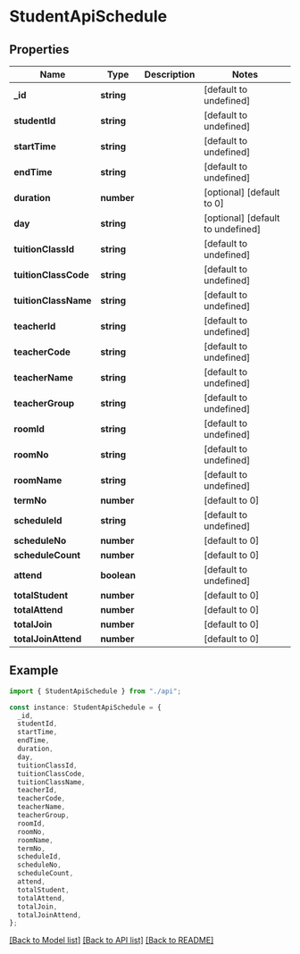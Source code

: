 # StudentApiSchedule

## Properties

| Name                 | Type        | Description | Notes                             |
| -------------------- | ----------- | ----------- | --------------------------------- |
| **\_id**             | **string**  |             | [default to undefined]            |
| **studentId**        | **string**  |             | [default to undefined]            |
| **startTime**        | **string**  |             | [default to undefined]            |
| **endTime**          | **string**  |             | [default to undefined]            |
| **duration**         | **number**  |             | [optional] [default to 0]         |
| **day**              | **string**  |             | [optional] [default to undefined] |
| **tuitionClassId**   | **string**  |             | [default to undefined]            |
| **tuitionClassCode** | **string**  |             | [default to undefined]            |
| **tuitionClassName** | **string**  |             | [default to undefined]            |
| **teacherId**        | **string**  |             | [default to undefined]            |
| **teacherCode**      | **string**  |             | [default to undefined]            |
| **teacherName**      | **string**  |             | [default to undefined]            |
| **teacherGroup**     | **string**  |             | [default to undefined]            |
| **roomId**           | **string**  |             | [default to undefined]            |
| **roomNo**           | **string**  |             | [default to undefined]            |
| **roomName**         | **string**  |             | [default to undefined]            |
| **termNo**           | **number**  |             | [default to 0]                    |
| **scheduleId**       | **string**  |             | [default to undefined]            |
| **scheduleNo**       | **number**  |             | [default to 0]                    |
| **scheduleCount**    | **number**  |             | [default to 0]                    |
| **attend**           | **boolean** |             | [default to undefined]            |
| **totalStudent**     | **number**  |             | [default to 0]                    |
| **totalAttend**      | **number**  |             | [default to 0]                    |
| **totalJoin**        | **number**  |             | [default to 0]                    |
| **totalJoinAttend**  | **number**  |             | [default to 0]                    |

## Example

```typescript
import { StudentApiSchedule } from "./api";

const instance: StudentApiSchedule = {
  _id,
  studentId,
  startTime,
  endTime,
  duration,
  day,
  tuitionClassId,
  tuitionClassCode,
  tuitionClassName,
  teacherId,
  teacherCode,
  teacherName,
  teacherGroup,
  roomId,
  roomNo,
  roomName,
  termNo,
  scheduleId,
  scheduleNo,
  scheduleCount,
  attend,
  totalStudent,
  totalAttend,
  totalJoin,
  totalJoinAttend,
};
```

[[Back to Model list]](../README.md#documentation-for-models) [[Back to API list]](../README.md#documentation-for-api-endpoints) [[Back to README]](../README.md)
